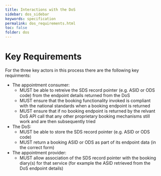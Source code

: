 ```yaml
---
title: Interactions with the DoS
sidebar: dos_sidebar
keywords: specification
permalink: dos_requirements.html
toc: false
folder: dos
---
```


# Key Requirements

For the three key actors in this process there are the following key requirments:

* The appointment consumer:
  * MUST be able to retreive the SDS record pointer (e.g. ASID or ODS code) from the endpoint details returned from the DoS
  * MUST ensure that the booking functionality invoked is compliant with the national standards when a booking endpoint is returned
  * MUST ensure that if no booking endpoint is returned by the relvant DoS API call that any other proprietary booking mechanisms still work and are then subsequently tried
* The DoS:
  * MUST be able to store the SDS record pointer (e.g. ASID or ODS code)
  * MUST return a booking ASID or ODS as part of its endpoint data (in the correct form)
* The appointment provider:
  * MUST allow association of the SDS record pointer with the booking diary(s) for that service (for example the ASID retrieved from the DoS endpoint details)